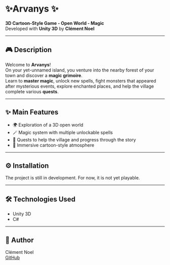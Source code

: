 # ✨Arvanys ✨

**3D Cartoon-Style Game - Open World - Magic**  
Developed with **Unity 3D** by **Clément Noel**

---

## 🎮 Description

Welcome to **Arvanys**!  
On your yet-unnamed island, you venture into the nearby forest of your town and discover a **magic grimoire**.  
Learn to **master magic**, unlock new spells, fight monsters that appeared after mysterious events, explore enchanted places, and help the village complete various **quests**.

---

## ✨ Main Features

- 🌍 Exploration of a 3D open world  
- 🪄 Magic system with multiple unlockable spells  
- 📝 Quests to help the village and progress through the story  
- 🎨 Immersive cartoon-style atmosphere  

---

## ⚙️ Installation

The project is still in development. For now, it is not yet playable.  

---

## 🛠 Technologies Used

- Unity 3D  
- C#

---

## 👤 Author

Clément Noel  
[GitHub](https://github.com/Reclea)
